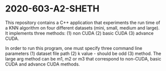 # 2020-603-A2-SHETH

This repository contains a C++ application that experiments the run time of a KNN algorithm on four different datasets (mini, small, medium and large). It implements three methods: (1) non CUDA (2) basic CUDA (3) advance CUDA. 

In order to run this program, one must specify three command line parameters (1) dataset file path (2) k value - should be odd (3) method. The large arg method can be m1, m2 or m3 that correspond to non-CUDA, basic CUDA and advance CUDA methods. 
